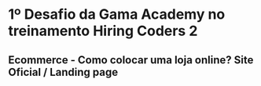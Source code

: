 # 1º Desafio da Gama Academy no treinamento Hiring Coders 2 #
## Ecommerce - Como colocar uma loja online? Site Oficial / Landing page ##
